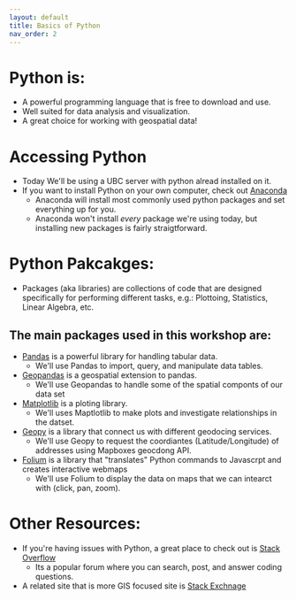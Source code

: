 ```yaml
---
layout: default
title: Basics of Python
nav_order: 2
---
```

# Python is:
* A powerful programming language that is free to download and use.
* Well suited for data analysis and visualization.
* A great choice for working with geospatial data!

# Accessing Python
* Today We'll be using a UBC server with python alread installed on it.
* If you want to install Python on your own computer, check out [Anaconda](https://www.anaconda.com/products/individual)
 	* Anaconda will install most commonly used python packages and set everything up for you.
 	* Anaconda won't install *every* package we're using today, but installing new packages is fairly straigtforward.

# Python Pakcakges:
* Packages (aka libraries) are collections of code that are designed specifically for performing different tasks, e.g.: Plottoing, Statistics, Linear Algebra, etc.

## The main packages used in this workshop are:
* [Pandas](https://pandas.pydata.org/docs/) is a powerful library for handling tabular data.
	* We'll use Pandas to import, query, and manipulate data tables.
* [Geopandas](https://geopandas.org/) is a geospatial extension to pandas.
	* We'll use Geopandas to handle some of the spatial componts of our data set
* [Matplotlib](https://matplotlib.org/contents.html) is a ploting library.
	*  We'll uses Maptlotlib to make plots and investigate relationships in the datset.
* [Geopy](https://geopy.readthedocs.io/en/stable/) is a library that connect us with different geodocing services.
	* We'll use Geopy to request the coordiantes (Latitude/Longitude) of addresses using Mapboxes geocdong API.
* [Folium](https://python-visualization.github.io/folium/quickstart.html#Getting-Started) is a library that "translates" Python commands to Javascrpt and creates interactive webmaps
	* We'll use Folium to display the data on maps that we can intearct with (click, pan, zoom).


# Other Resources:
* If you're having issues with Python, a great place to check out is [Stack Overflow](https://stackoverflow.com/)
	* Its a popular forum where you can search, post, and answer coding questions.
* A related site that is more GIS focused site is [Stack Exchnage](https://gis.stackexchange.com/)